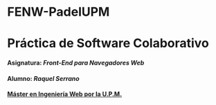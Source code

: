 # FENW-PadelUPM
# Práctica de Software Colaborativo
#### Asignatura: *Front-End para Navegadores Web*
#### Alumno: *Raquel Serrano*
#### [Máster en Ingeniería Web por la U.P.M.](http://miw.etsisi.upm.es)

